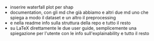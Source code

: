 - inserire waterfall plot per shap
- documentation, con gli md che già abbiamo e altri due md uno che spiega a modo il dataset e un altro il preprocessing
- e nella readme info sulla struttura della repo e tutto il resto
- su LaTeX direttamente le due user guide, semplicemente una spiegazione per l'utente con le info sull'explainability e tutto il resto
